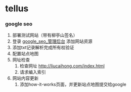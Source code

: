 # tellus

### google seo
1. 部署测试网站（带有柳亭山签名）
1. 登录 [google_seo_管理后台](https://search.google.com/search-console/not-verified?original_url=/search-console/settings&original_resource_id) 添加网站资源
1. 添加txt记录解析完成所有权验证
1. 配置站点地图
1. 网址检查
	1. 检查网址 http://liucaihong.com/index.html
	1. 请求编入索引
1. 网站内容更新
	1. 添加how-it-works页面，并更新站点地图提交给google
